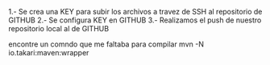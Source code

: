 1.- Se crea una KEY para subir los archivos a travez de SSH al repositorio de GITHUB
2.- Se configura KEY en GITHUB
3.- Realizamos el push de nuestro repositorio local al de GITHUB


encontre un comndo que me faltaba para compilar mvn -N io.takari:maven:wrapper
